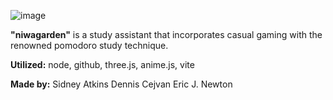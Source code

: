 ![image](https://github.com/sidneytatkins/gardenProject/assets/81507509/77a156fd-d5e5-4b57-8d38-18a0992f9776")

**"niwagarden"** is a study assistant that incorporates casual gaming with the renowned pomodoro study technique.

**Utilized:** node, github, three.js, anime.js, vite

**Made by:**
Sidney Atkins
Dennis Cejvan
Eric J. Newton
